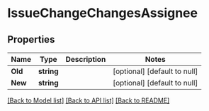 # IssueChangeChangesAssignee

## Properties
Name | Type | Description | Notes
------------ | ------------- | ------------- | -------------
**Old** | **string** |  | [optional] [default to null]
**New** | **string** |  | [optional] [default to null]

[[Back to Model list]](../README.md#documentation-for-models) [[Back to API list]](../README.md#documentation-for-api-endpoints) [[Back to README]](../README.md)



